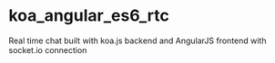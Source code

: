 # koa_angular_es6_rtc
Real time chat built with koa.js backend and AngularJS frontend with socket.io connection
